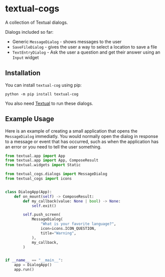 # textual-cogs

A collection of Textual dialogs.

Dialogs included so far:

- Generic `MessageDialog` - shows messages to the user
- `SaveFileDialog` - gives the user a way to select a location to save a file
- `TextEntryDialog` - Ask the user a question and get their answer using an `Input` widget

## Installation

You can install `textual-cog` using pip:

```
python -m pip install textual-cog
```

You also need [Textual](https://github.com/Textualize/textual) to run these dialogs.

## Example Usage

Here is an example of creating a small application that opens the `MessageDialog` immediatly. You would normally open the dialog in response to a message or event that has occurred, such as when the application has an error or you need to tell the user something.

```python
from textual.app import App
from textual.app import App, ComposeResult
from textual.widgets import Static

from textual_cogs.dialogs import MessageDialog
from textual_cogs import icons


class DialogApp(App):
    def on_mount(self) -> ComposeResult:
        def my_callback(value: None | bool) -> None:
            self.exit()

        self.push_screen(
            MessageDialog(
                "What is your favorite language?",
                icon=icons.ICON_QUESTION,
                title="Warning",
            ),
            my_callback,
        )


if __name__ == "__main__":
    app = DialogApp()
    app.run()
```